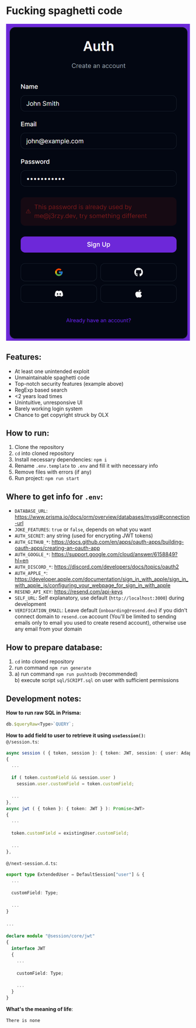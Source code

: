 # Fucking spaghetti code
<img src="assets/images/Security.png" alt="Security"></img>
## Features:
- At least one unintended exploit
- Unmaintainable spaghetti code
- Top-notch security features (example above)
- RegExp based search
- \<2 years load times
- Unintuitive, unresponsive UI
- Barely working login system
- Chance to get copyright struck by OLX
## How to run:
1. Clone the repository
2. `cd` into cloned repository
3. Install necessary dependencies: `npm i`
4. Rename `.env.template` to `.env` and fill it with necessary info
5. Remove files with errors (if any)
6. Run project: `npm run start`
## Where to get info for `.env`:
- `DATABASE_URL`: https://www.prisma.io/docs/orm/overview/databases/mysql#connection-url
- `JOKE_FEATURES`: `true` or `false`, depends on what you want
- `AUTH_SECRET`: any string (used for encrypting JWT tokens)
- `AUTH_GITHUB_*`: https://docs.github.com/en/apps/oauth-apps/building-oauth-apps/creating-an-oauth-app
- `AUTH_GOOGLE_*`: https://support.google.com/cloud/answer/6158849?hl=en
- `AUTH_DISCORD_*`: https://discord.com/developers/docs/topics/oauth2
- `AUTH_APPLE_*`: https://developer.apple.com/documentation/sign_in_with_apple/sign_in_with_apple_js/configuring_your_webpage_for_sign_in_with_apple
- `RESEND_API_KEY`: https://resend.com/api-keys
- `SELF_URL`: Self explanatory, use default (`http://localhost:3000`) during development
- `VERIFICATION_EMAIL`: Leave default (`onboarding@resend.dev`) if you didn't connect domain to `resend.com` account (You'll be limited to sending emails only to email you used to create resend account), otherwise use any email from your domain
## How to prepare database:
1. `cd` into cloned repository
2. run command `npm run generate`
3. a) run command `npm run pushtodb` (recommended)<br>b) execute script `sql/SCRIPT.sql` on user with sufficient permissions
## Development notes:
**How to run raw SQL in Prisma:**
```ts
db.$queryRaw<Type>`QUERY`;
```
**How to add field to user to retrieve it using `useSession()`:**<br>
`@/session.ts`:
```ts
async session ( { token, session }: { token: JWT, session: { user: AdapterUser } & AdapterSession & Session } )
{
  ...
  
  if ( token.customField && session.user )
    session.user.customField = token.customField;
  
  ...
},
async jwt ( { token }: { token: JWT } ): Promise<JWT>
{
  ...
  
  token.customField = existingUser.customField;
  
  ...
},
```
`@/next-session.d.ts`:
```ts
export type ExtendedUser = DefaultSession["user"] & {
  ...
  
  customField: Type;
  
  ...
}

...

declare module "@session/core/jwt"
{
  interface JWT
  {
    ...
    
    customField: Type;
    
    ...
  }
}
```
**What's the meaning of life**:
```
There is none
```